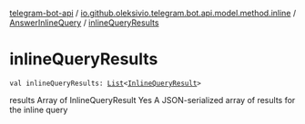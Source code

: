 [telegram-bot-api](../../index.md) / [io.github.oleksivio.telegram.bot.api.model.method.inline](../index.md) / [AnswerInlineQuery](index.md) / [inlineQueryResults](./inline-query-results.md)

# inlineQueryResults

`val inlineQueryResults: `[`List`](https://kotlinlang.org/api/latest/jvm/stdlib/kotlin.collections/-list/index.html)`<`[`InlineQueryResult`](../../io.github.oleksivio.telegram.bot.api.model.objects.inline.queryresult/-inline-query-result/index.md)`>`

results Array of InlineQueryResult Yes A JSON-serialized array of results for the inline query

